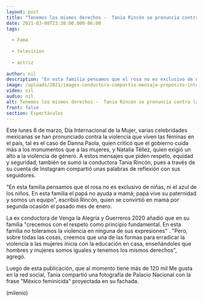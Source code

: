 ```yaml
---
layout: post
title: "Tenemos los mismos derechos -  Tania Rincón se pronuncia contra la violencia hacia las mujeres"
date: 2021-03-08T23:38:00.000-06:00
tags:
  
  - Fama
  
  - television
  
  - actriz
  
author: nil
description: "En esta familia pensamos que el rosa no es exclusivo de niñas, ni el azul de los niños, señaló la conductora a través de su cuenta en Instagram. "
image: /uploads/2021/images-conductora-compartio-mensaje-proposito-internacional.jpg
video: nil
audio: nil
alt: Tenemos los mismos derechos -  Tania Rincón se pronuncia contra la violencia hacia las mujeres
front: false
section: Espectáculos
---
```


Este lunes 8 de marzo, Día Internacional de la Mujer, varias celebridades mexicanas se han pronunciado contra la violencia que viven las féminas en el país, tal es el caso de Danna Paola, quien criticó que el gobierno cuida más a los monumentos que a las mujeres, y Natalia Téllez, quien exigió un alto a la violencia de género.  A estos mensajes que piden respeto, equidad y seguridad, también se sumó la conductora Tania Rincón, pues a través de su cuenta de Instagram compartió unas palabras de reflexión con sus seguidores. 

"En esta familia pensamos que el rosa no es exclusivo de niñas, ni el azul de los niños. En esta familia el papá no ayuda a mamá; papá vive su paternidad y somos un equipo", escribió Rincón, quien se convirtió en mamá por segunda ocasión el pasado mes de enero. 

La ex conductora de Venga la Alegría y Guerreros 2020 añadió que en su familia "crecemos con el respeto como principio fundamental. En esta familia no toleramos la violencia en ninguna de sus expresiones" . "Pero, sobre todas las cosas, creemos que una de las formas para erradicar la violencia a las mujeres inicia con la educación en casa, enseñándoles que hombres y mujeres somos iguales y tenemos los mismos derechos", agregó. 

Luego de esta publicación, que al momento tiene más de 120 mil Me gusta en la red social,  Tania compartió una fotografía de Palacio Nacional con la frase "México feminicida" proyectada en su fachada. 

(milenio)